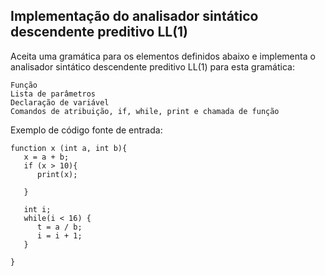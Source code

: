 ## Implementação do analisador sintático descendente preditivo LL(1)

Aceita uma gramática para os elementos definidos abaixo e implementa o analisador sintático descendente preditivo LL(1) para esta gramática:
```
Função
Lista de parâmetros
Declaração de variável
Comandos de atribuição, if, while, print e chamada de função
```
Exemplo de código fonte de entrada:
```
function x (int a, int b){
   x = a + b;
   if (x > 10){
      print(x);

   }

   int i;
   while(i < 16) {
      t = a / b;
      i = i + 1;
   }

}
```
